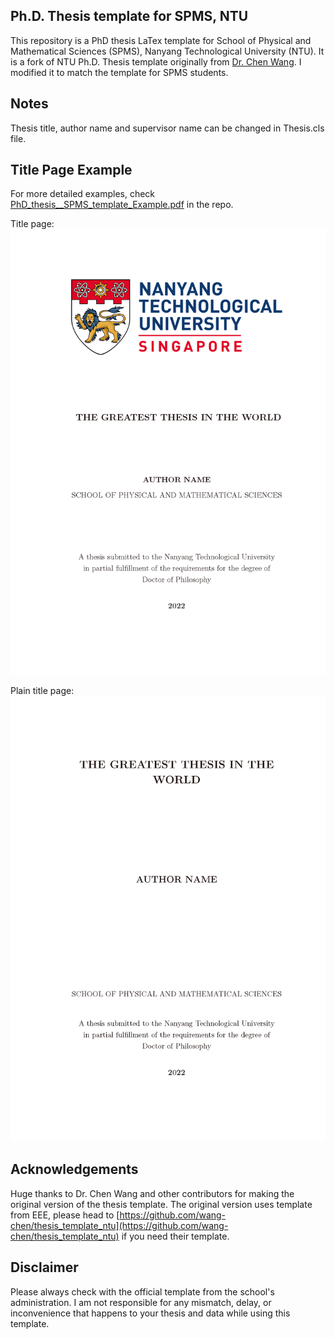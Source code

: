 ## Ph.D. Thesis template for SPMS, NTU

This repository is a PhD thesis LaTex template for School of Physical and Mathematical Sciences (SPMS), Nanyang Technological University (NTU). It is a fork of NTU Ph.D. Thesis template originally from [Dr. Chen Wang](https://github.com/wang-chen/thesis_template_ntu). I modified it to match the template for SPMS students.

## Notes

Thesis title, author name and supervisor name can be changed in Thesis.cls file.

## Title Page Example

For more detailed examples, check [PhD_thesis__SPMS_template_Example.pdf](https://github.com/EricJ928/NTU_SPMS_thesis_template/blob/master/PhD_thesis__SPMS_template_Example.pdf) in the repo.

Title page:
![The title page example](https://github.com/EricJ928/NTU_SPMS_thesis_template/blob/master/Styles/title_page.png)

Plain title page:
![The plain title page example](https://github.com/EricJ928/NTU_SPMS_thesis_template/blob/master/Styles/title_page_plain.png)

## Acknowledgements

Huge thanks to Dr. Chen Wang and other contributors for making the original version of the thesis template. The original version uses template from EEE, please head to [https://github.com/wang-chen/thesis_template_ntu](https://github.com/wang-chen/thesis_template_ntu) if you need their template.

## Disclaimer

Please always check with the official template from the school's administration. I am not responsible for any mismatch, delay, or inconvenience that happens to your thesis and data while using this template.
